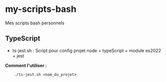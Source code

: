 # my-scripts-bash

Mes scripts bash personnels

## TypeScript

* ts-jest.sh : Script pour config projet node + typeScript + module es2022 + jest

**Comment l'utiliser :**

```shell
    ./ts-jest.sh <nom_du_projet>
```

